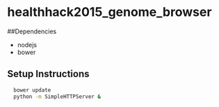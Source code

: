 # healthhack2015_genome_browser

##Dependencies
* nodejs
* bower

## Setup Instructions
```bash
  bower update
  python -m SimpleHTTPServer &
```

